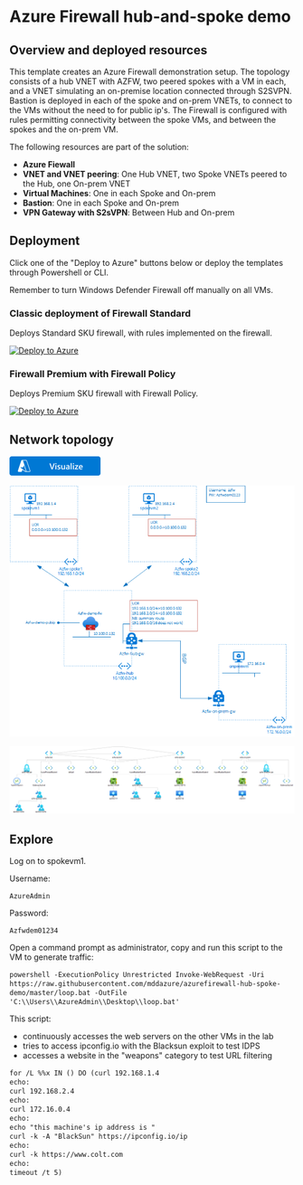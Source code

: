 # Azure Firewall hub-and-spoke demo
## Overview and deployed resources

This template creates an Azure Firewall demonstration setup. The topology consists of a hub VNET with AZFW, two peered spokes with a VM in each, and a VNET simulating an on-premise location connected through S2SVPN. Bastion is deployed in each of the spoke and on-prem VNETs, to connect to the VMs without the need to for public ip's.
The Firewall is configured with rules permitting connectivity between the spoke VMs, and between the spokes and the on-prem VM.

The following resources are part of the solution:

+ **Azure Fiewall**
+ **VNET and VNET peering**: One Hub VNET, two Spoke VNETs peered to the Hub, one On-prem VNET
+ **Virtual Machines**: One in each Spoke and On-prem
+ **Bastion**: One in each Spoke and On-prem
+ **VPN Gateway with S2sVPN**: Between Hub and On-prem

## Deployment 

Click one of the "Deploy to Azure" buttons below or deploy the templates through Powershell or CLI. 

Remember to turn Windows Defender Firewall off manually on all VMs.

### Classic deployment of Firewall Standard
Deploys Standard SKU firewall, with rules implemented on the firewall.

[![Deploy to Azure](https://aka.ms/deploytoazurebutton)](https://portal.azure.com/#create/Microsoft.Template/uri/https%3A%2F%2Fraw.githubusercontent.com%2Fdiesher%2Fazurefirewall-hub-spoke-demo%2Frefs%2Fheads%2Fmaster%2Fazuredeploy.json)

### Firewall Premium with Firewall Policy
Deploys Premium SKU firewall with Firewall Policy.

[![Deploy to Azure](https://aka.ms/deploytoazurebutton)](https://portal.azure.com/#create/Microsoft.Template/uri/https%3A%2F%2Fraw.githubusercontent.com%2Fdiesher%2F%2F101-azurefirewall-hub-spoke-demo%2Fmaster%2Fazuredeploy.fwmanager.json)

## Network topology

<a href="http://armviz.io/#/?load=https%3A%2F%2Fraw.githubusercontent.com%2FAzure%2Fazure-quickstart-templates%2Fmaster%2F101-azurefirewall-hub-spoke-demo%2Fazuredeploy.json" target="_blank">
<img src="https://raw.githubusercontent.com/Azure/azure-quickstart-templates/master/1-CONTRIBUTION-GUIDE/images/visualizebutton.png"/>
</a>

![Topology](images/azfwdemo.png)


![Topology](images/topology.png)

## Explore

Log on to spokevm1.

Username:
```
AzureAdmin
```

Password:
```
Azfwdem01234
```

Open a command prompt as administrator, copy and run this script to the VM to generate traffic:
```
powershell -ExecutionPolicy Unrestricted Invoke-WebRequest -Uri https://raw.githubusercontent.com/mddazure/azurefirewall-hub-spoke-demo/master/loop.bat -OutFile 'C:\\Users\\AzureAdmin\\Desktop\\loop.bat'
```
This script:
- continuously accesses the web servers on the other VMs in the lab
- tries to access ipconfig.io with the Blacksun exploit to test IDPS
- accesses a website in the "weapons" category to test URL filtering 
```
for /L %%x IN () DO (curl 192.168.1.4 
echo:
curl 192.168.2.4
echo:
curl 172.16.0.4
echo:
echo "this machine's ip address is "
curl -k -A "BlackSun" https://ipconfig.io/ip
echo:
curl -k https://www.colt.com
echo:
timeout /t 5) 
```

